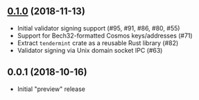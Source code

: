 ## [0.1.0] (2018-11-13)

[0.1.0]: https://github.com/tendermint/kms/pull/100

- Initial validator signing support (#95, #91, #86, #80, #55)
- Support for Bech32-formatted Cosmos keys/addresses (#71)
- Extract `tendermint` crate as a reusable Rust library (#82)
- Validator signing via Unix domain socket IPC (#63)

## 0.0.1 (2018-10-16)

- Initial "preview" release
